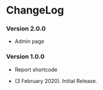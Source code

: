 # ChangeLog

### Version 2.0.0
- Admin page

### Version 1.0.0 
- Report shortcode

* (3 February 2020). Initial Release.
